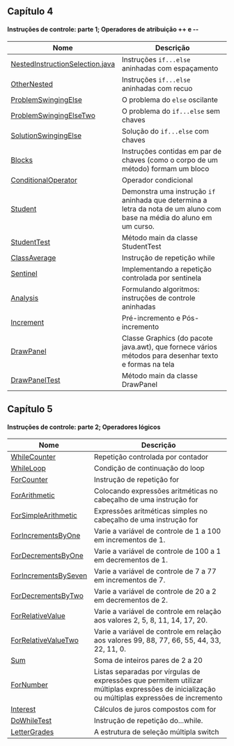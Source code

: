 
## Capítulo 4 
#### Instruções de controle: parte 1; Operadores de atribuição ++ e --

| Nome | Descrição |
| ------ | ------ |
|[NestedInstructionSelection.java](https://github.com/wmaidson/GrowthBook/blob/5751f14ffa6b7bcd1df2b29fb9686f7ea9493d52/Java/Java-8/4-control-instructions-part-1-adjustment-operators/charapter-04/src/NestedInstructionSelection.java)| Instruções `if...else` aninhadas com espaçamento |
|[OtherNested](https://github.com/wmaidson/GrowthBook/blob/master/Java/Java-8/4-control-instructions-part-1-adjustment-operators/charapter-04/src/OtherNested.java)|Instruções `if...else` aninhadas com recuo |
|[ProblemSwingingElse](https://github.com/wmaidson/GrowthBook/blob/master/Java/Java-8/4-control-instructions-part-1-adjustment-operators/charapter-04/src/ProblemSwingingElse.java)| O problema do `else` oscilante |
|[ProblemSwingingElseTwo](https://github.com/wmaidson/GrowthBook/blob/master/Java/Java-8/4-control-instructions-part-1-adjustment-operators/charapter-04/src/ProblemSwingingElseTwo.java)| O problema do `if...else` sem chaves |
|[SolutionSwingingElse](https://github.com/wmaidson/GrowthBook/blob/master/Java/Java-8/4-control-instructions-part-1-adjustment-operators/charapter-04/src/SolutionSwingingElse.java)| Solução do `if...else` com chaves|
|[Blocks](https://github.com/wmaidson/GrowthBook/blob/master/Java/Java-8/4-control-instructions-part-1-adjustment-operators/charapter-04/src/Blocks.java)| Instruções contidas em par de chaves (como o corpo de um método) formam um bloco|
|[ConditionalOperator](https://github.com/wmaidson/GrowthBook/blob/master/Java/Java-8/4-control-instructions-part-1-adjustment-operators/charapter-04/src/ConditionalOperator.java)| Operador condicional |
|[Student](https://github.com/wmaidson/GrowthBook/blob/master/Java/Java-8/4-control-instructions-part-1-adjustment-operators/charapter-04/src/Student.java)| Demonstra uma instrução `if` aninhada que determina a letra da nota de um aluno com base na média do aluno em um curso.|
|[StudentTest](https://github.com/wmaidson/GrowthBook/blob/master/Java/Java-8/4-control-instructions-part-1-adjustment-operators/charapter-04/src/StudentTest.java)| Método main da classe StudentTest |
|[ClassAverage](https://github.com/wmaidson/GrowthBook/blob/master/Java/Java-8/4-control-instructions-part-1-adjustment-operators/charapter-04/src/ClassAverage.java)| Instrução de repetição while |
|[Sentinel](https://github.com/wmaidson/GrowthBook/blob/master/Java/Java-8/4-control-instructions-part-1-adjustment-operators/charapter-04/src/Sentinel.java)| Implementando a repetição controlada por sentinela |
|[Analysis](https://github.com/wmaidson/GrowthBook/blob/master/Java/Java-8/4-control-instructions-part-1-adjustment-operators/charapter-04/src/Analysis.java)| Formulando algoritmos: instruções de controle aninhadas |
|[Increment](https://github.com/wmaidson/GrowthBook/blob/master/Java/Java-8/4-control-instructions-part-1-adjustment-operators/charapter-04/src/Increment.java)| Pré-incremento e Pós-incremento |
|[DrawPanel](https://github.com/wmaidson/GrowthBook/blob/master/Java/Java-8/4-control-instructions-part-1-adjustment-operators/charapter-04/src/DrawPanel.java)| Classe Graphics (do pacote java.awt), que fornece vários métodos para desenhar texto e formas na tela |
|[DrawPanelTest](https://github.com/wmaidson/GrowthBook/blob/master/Java/Java-8/4-control-instructions-part-1-adjustment-operators/charapter-04/src/DrawPanelTest.java)| Método main da classe DrawPanel |

## Capítulo 5
#### Instruções de controle: parte 2; Operadores lógicos

| Nome | Descrição |
| ------ | ------ |
|[WhileCounter](https://github.com/wmaidson/GrowthBook/blob/master/Java/Java-8/5-control-instructions-part-2-logical-operators/charapter-05/src/WhileCounter.java)| Repetição controlada por contador |
|[WhileLoop](https://github.com/wmaidson/GrowthBook/blob/master/Java/Java-8/5-control-instructions-part-2-logical-operators/charapter-05/src/WhileLoop.java)| Condição de continuação do loop |
|[ForCounter](https://github.com/wmaidson/GrowthBook/blob/master/Java/Java-8/5-control-instructions-part-2-logical-operators/charapter-05/src/ForCounter.java)| Instrução de repetição for |
|[ForArithmetic](https://github.com/wmaidson/GrowthBook/blob/master/Java/Java-8/5-control-instructions-part-2-logical-operators/charapter-05/src/ForArithmetic.java)| Colocando expressões aritméticas no cabeçalho de uma instrução for |
|[ForSimpleArithmetic](https://github.com/wmaidson/GrowthBook/blob/master/Java/Java-8/5-control-instructions-part-2-logical-operators/charapter-05/src/ForSimpleArithmetic.java)| Expressões aritméticas simples no cabeçalho de uma instrução for |
|[ForIncrementsByOne](https://github.com/wmaidson/GrowthBook/blob/master/Java/Java-8/5-control-instructions-part-2-logical-operators/charapter-05/src/ForIncrementsByOne.java)| Varie a variável de controle de 1 a 100 em incrementos de 1. |
|[ForDecrementsByOne](https://github.com/wmaidson/GrowthBook/blob/master/Java/Java-8/5-control-instructions-part-2-logical-operators/charapter-05/src/ForDecrementsByOne.java)| Varie a variável de controle de 100 a 1 em decrementos de 1. |
|[ForIncrementsBySeven](https://github.com/wmaidson/GrowthBook/blob/master/Java/Java-8/5-control-instructions-part-2-logical-operators/charapter-05/src/ForIncrementsBySeven.java)| Varie a variável de controle de 7 a 77 em incrementos de 7. |
|[ForDecrementsByTwo](https://github.com/wmaidson/GrowthBook/blob/master/Java/Java-8/5-control-instructions-part-2-logical-operators/charapter-05/src/ForDecrementsByTwo.java)| Varie a variável de controle de 20 a 2 em decrementos de 2. |
|[ForRelativeValue](https://github.com/wmaidson/GrowthBook/blob/master/Java/Java-8/5-control-instructions-part-2-logical-operators/charapter-05/src/ForRelativeValue.java)| Varie a variável de controle em relação aos valores 2, 5, 8, 11, 14, 17, 20. |
|[ForRelativeValueTwo](https://github.com/wmaidson/GrowthBook/blob/master/Java/Java-8/5-control-instructions-part-2-logical-operators/charapter-05/src/ForRelativeValueTwo.java)| Varie a variável de controle em relação aos valores 99, 88, 77, 66, 55, 44, 33, 22, 11, 0. |
|[Sum](https://github.com/wmaidson/GrowthBook/blob/master/Java/Java-8/5-control-instructions-part-2-logical-operators/charapter-05/src/Sum.java)| Soma de inteiros pares de 2 a 20 |
|[ForNumber](https://github.com/wmaidson/GrowthBook/blob/master/Java/Java-8/5-control-instructions-part-2-logical-operators/charapter-05/src/ForNumber.java)| Listas separadas por vírgulas de expressões que permitem utilizar múltiplas expressões de inicialização ou múltiplas expressões de incremento |
|[Interest](https://github.com/wmaidson/GrowthBook/blob/master/Java/Java-8/5-control-instructions-part-2-logical-operators/charapter-05/src/Interest.java)| Cálculos de juros compostos com for |
|[DoWhileTest](https://github.com/wmaidson/GrowthBook/blob/master/Java/Java-8/5-control-instructions-part-2-logical-operators/charapter-05/src/DoWhileTest.java)| Instrução de repetição do...while. |
|[LetterGrades](https://github.com/wmaidson/GrowthBook/blob/master/Java/Java-8/5-control-instructions-part-2-logical-operators/charapter-05/src/LetterGrades.java)| A estrutura de seleção múltipla switch |
